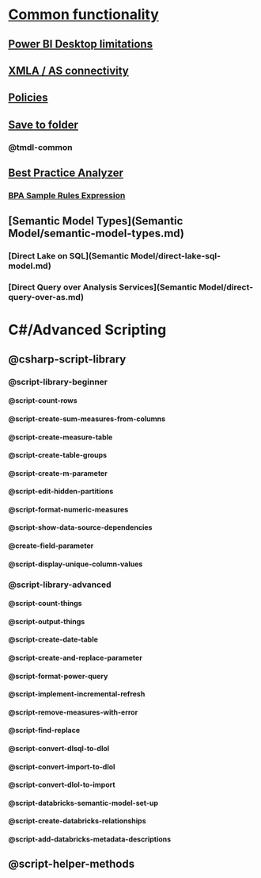 ﻿# [Common functionality](common-features.md)
## [Power BI Desktop limitations](desktop-limitations.md)
## [XMLA / AS connectivity](xmla-as-connectivity.md)
## [Policies](policies.md)
## [Save to folder](save-to-folder.md)
### @tmdl-common
## [Best Practice Analyzer](xref:using-bpa)
### [BPA Sample Rules Expression](xref:using-bpa-sample-rules-expressions)
## [Semantic Model Types](Semantic Model/semantic-model-types.md)
### [Direct Lake on SQL](Semantic Model/direct-lake-sql-model.md)
### [Direct Query over Analysis Services](Semantic Model/direct-query-over-as.md)






# C#/Advanced Scripting

## @csharp-script-library

### @script-library-beginner
#### @script-count-rows
#### @script-create-sum-measures-from-columns
#### @script-create-measure-table
#### @script-create-table-groups
#### @script-create-m-parameter
#### @script-edit-hidden-partitions
#### @script-format-numeric-measures
#### @script-show-data-source-dependencies
#### @create-field-parameter
#### @script-display-unique-column-values


### @script-library-advanced
#### @script-count-things
#### @script-output-things
#### @script-create-date-table
#### @script-create-and-replace-parameter
#### @script-format-power-query
#### @script-implement-incremental-refresh
#### @script-remove-measures-with-error
#### @script-find-replace
#### @script-convert-dlsql-to-dlol
#### @script-convert-import-to-dlol
#### @script-convert-dlol-to-import
#### @script-databricks-semantic-model-set-up
#### @script-create-databricks-relationships
#### @script-add-databricks-metadata-descriptions

## @script-helper-methods